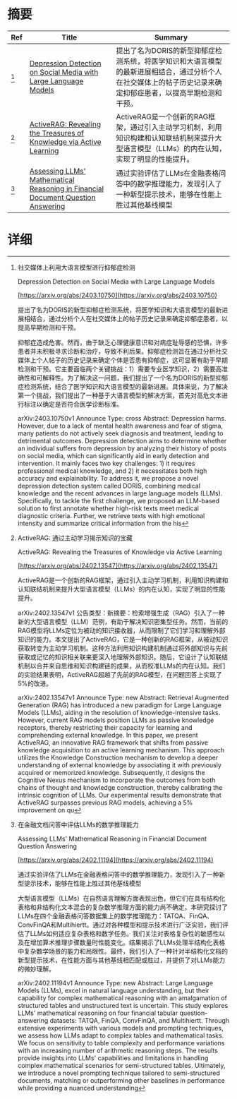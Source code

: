 # 摘要

| Ref | Title | Summary |
| --- | --- | --- |
| [^1] | [Depression Detection on Social Media with Large Language Models](https://arxiv.org/abs/2403.10750) | 提出了名为DORIS的新型抑郁症检测系统，将医学知识和大语言模型的最新进展相结合，通过分析个人在社交媒体上的帖子历史记录来确定抑郁症患者，以提高早期检测和干预。 |
| [^2] | [ActiveRAG: Revealing the Treasures of Knowledge via Active Learning](https://arxiv.org/abs/2402.13547) | ActiveRAG是一个创新的RAG框架，通过引入主动学习机制，利用知识构建和认知联结机制来提升大型语言模型（LLMs）的内在认知，实现了明显的性能提升。 |
| [^3] | [Assessing LLMs' Mathematical Reasoning in Financial Document Question Answering](https://arxiv.org/abs/2402.11194) | 通过实验评估了LLMs在金融表格问答中的数学推理能力，发现引入了一种新型提示技术，能够在性能上胜过其他基线模型 |

# 详细

[^1]: 社交媒体上利用大语言模型进行抑郁症检测

    Depression Detection on Social Media with Large Language Models

    [https://arxiv.org/abs/2403.10750](https://arxiv.org/abs/2403.10750)

    提出了名为DORIS的新型抑郁症检测系统，将医学知识和大语言模型的最新进展相结合，通过分析个人在社交媒体上的帖子历史记录来确定抑郁症患者，以提高早期检测和干预。

    

    抑郁症造成危害。然而，由于缺乏心理健康意识和对病症耻辱感的恐惧，许多患者并未积极寻求诊断和治疗，导致不利后果。抑郁症检测旨在通过分析社交媒体上个人帖子的历史记录来确定个体是否患有抑郁症，这可显著有助于早期检测和干预。它主要面临两个关键挑战：1）需要专业医学知识，2）需要高准确性和可解释性。为了解决这一问题，我们提出了一个名为DORIS的新型抑郁症检测系统，结合了医学知识和大语言模型的最新进展。具体来说，为了解决第一个挑战，我们提出了一种基于大语言模型的解决方案，首先对高危文本进行标注以确定是否符合医学诊断标准。

    arXiv:2403.10750v1 Announce Type: cross  Abstract: Depression harms. However, due to a lack of mental health awareness and fear of stigma, many patients do not actively seek diagnosis and treatment, leading to detrimental outcomes. Depression detection aims to determine whether an individual suffers from depression by analyzing their history of posts on social media, which can significantly aid in early detection and intervention. It mainly faces two key challenges: 1) it requires professional medical knowledge, and 2) it necessitates both high accuracy and explainability. To address it, we propose a novel depression detection system called DORIS, combining medical knowledge and the recent advances in large language models (LLMs). Specifically, to tackle the first challenge, we proposed an LLM-based solution to first annotate whether high-risk texts meet medical diagnostic criteria. Further, we retrieve texts with high emotional intensity and summarize critical information from the his
    
[^2]: ActiveRAG: 通过主动学习揭示知识的宝藏

    ActiveRAG: Revealing the Treasures of Knowledge via Active Learning

    [https://arxiv.org/abs/2402.13547](https://arxiv.org/abs/2402.13547)

    ActiveRAG是一个创新的RAG框架，通过引入主动学习机制，利用知识构建和认知联结机制来提升大型语言模型（LLMs）的内在认知，实现了明显的性能提升。

    

    arXiv:2402.13547v1 公告类型：新摘要：检索增强生成（RAG）引入了一种新的大型语言模型（LLM）范例，有助于解决知识密集型任务。然而，当前的RAG模型将LLMs定位为被动的知识接收器，从而限制了它们学习和理解外部知识的能力。本文提出了ActiveRAG，它是一种创新的RAG框架，从被动知识获取转变为主动学习机制。这种方法利用知识构建机制通过将外部知识与先前获取或记忆的知识相关联来更深入地理解外部知识。随后，它设计了认知联结机制以合并来自思维和知识构建链的成果，从而校准LLMs的内在认知。我们的实验结果表明，ActiveRAG超越了先前的RAG模型，在问题回答上实现了5%的改进。

    arXiv:2402.13547v1 Announce Type: new  Abstract: Retrieval Augmented Generation (RAG) has introduced a new paradigm for Large Language Models (LLMs), aiding in the resolution of knowledge-intensive tasks. However, current RAG models position LLMs as passive knowledge receptors, thereby restricting their capacity for learning and comprehending external knowledge. In this paper, we present ActiveRAG, an innovative RAG framework that shifts from passive knowledge acquisition to an active learning mechanism. This approach utilizes the Knowledge Construction mechanism to develop a deeper understanding of external knowledge by associating it with previously acquired or memorized knowledge. Subsequently, it designs the Cognitive Nexus mechanism to incorporate the outcomes from both chains of thought and knowledge construction, thereby calibrating the intrinsic cognition of LLMs. Our experimental results demonstrate that ActiveRAG surpasses previous RAG models, achieving a 5% improvement on qu
    
[^3]: 在金融文档问答中评估LLMs的数学推理能力

    Assessing LLMs' Mathematical Reasoning in Financial Document Question Answering

    [https://arxiv.org/abs/2402.11194](https://arxiv.org/abs/2402.11194)

    通过实验评估了LLMs在金融表格问答中的数学推理能力，发现引入了一种新型提示技术，能够在性能上胜过其他基线模型

    

    大型语言模型（LLMs）在自然语言理解方面表现出色，但它们在具有结构化表格和非结构化文本混合的复杂数学推理方面的能力尚不确定。本研究探讨了LLMs在四个金融表格问答数据集上的数学推理能力：TATQA、FinQA、ConvFinQA和Multihiertt。通过对各种模型和提示技术进行广泛实验，我们评估了LLMs如何适应复杂表格和数学任务。我们关注对表格复杂性的敏感性以及在增加算术推理步骤数量时性能变化。结果揭示了LLMs处理半结构化表格中复杂数学场景的能力和局限性。最终，我们引入了一种针对半结构化文档的新型提示技术，在性能方面与其他基线相匹配或胜过，并提供了对LLMs能力的微妙理解。

    arXiv:2402.11194v1 Announce Type: new  Abstract: Large Language Models (LLMs), excel in natural language understanding, but their capability for complex mathematical reasoning with an amalgamation of structured tables and unstructured text is uncertain. This study explores LLMs' mathematical reasoning on four financial tabular question-answering datasets: TATQA, FinQA, ConvFinQA, and Multihiertt. Through extensive experiments with various models and prompting techniques, we assess how LLMs adapt to complex tables and mathematical tasks. We focus on sensitivity to table complexity and performance variations with an increasing number of arithmetic reasoning steps. The results provide insights into LLMs' capabilities and limitations in handling complex mathematical scenarios for semi-structured tables. Ultimately, we introduce a novel prompting technique tailored to semi-structured documents, matching or outperforming other baselines in performance while providing a nuanced understanding 
    

